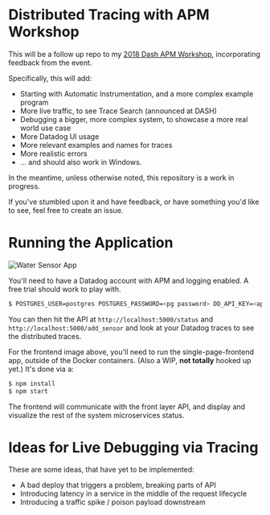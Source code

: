 # Distributed Tracing with APM Workshop

This will be a follow up repo to my [2018 Dash APM Workshop](https://github.com/burningion/dash-apm-workshop), incorporating feedback from the event.

Specifically, this will add:

* Starting with Automatic Instrumentation, and a more complex example program
* More live traffic, to see Trace Search (announced at DASH)
* Debugging a bigger, more complex system, to showcase a more real world use case
* More Datadog UI usage
* More relevant examples and names for traces
* More realistic errors 
* ... and should also work in Windows.

In the meantime, unless otherwise noted, this repository is a work in progress. 

If you've stumbled upon it and have feedback, or have something you'd  like to see, feel free to create an issue.

# Running the Application

![Water Sensor App](https://github.com/burningion/distributed-tracing-with-apm-workshop/raw/master/images/dashboard.png)

You'll need to have a Datadog account with APM and logging enabled. A free trial should work to play with.

```bash
$ POSTGRES_USER=postgres POSTGRES_PASSWORD=<pg password> DD_API_KEY=<api key> docker-compose up
```

You can then hit the API at `http://localhost:5000/status` and `http://localhost:5000/add_sensor` and look at your Datadog traces to see the distributed traces.

For the frontend image above, you'll need to run the single-page-frontend app, outside of the Docker containers. (Also a WIP, **not __totally__** hooked up yet.) It's done via a:

```bash
$ npm install
$ npm start
```

The frontend will communicate with the front layer API, and display and visualize the rest of the system microservices status.

# Ideas for Live Debugging via Tracing

These are some ideas, that have yet to be implemented:

* A bad deploy that triggers a problem, breaking parts of API
* Introducing latency in a service in the middle of the request lifecycle
* Introducing a traffic spike / poison payload downstream
